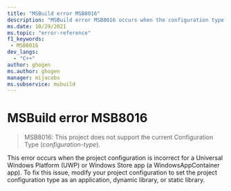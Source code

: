 ```yaml
---
title: "MSBuild error MSB8016"
description: "MSBuild error MSB8016 occurs when the configuration type for a Windows Store app doesn't match the configuration."
ms.date: 10/29/2021
ms.topic: "error-reference"
f1_keywords:
 - MSB8016
dev_langs:
  - "C++"
author: ghogen
ms.author: ghogen
manager: mijacobs
ms.subservice: msbuild
---
```

# MSBuild error MSB8016

> MSB8016: This project does not support the current Configuration Type (*configuration-type*).

This error occurs when the project configuration is incorrect for a Universal Windows Platform (UWP) or Windows Store app (a WindowsAppContainer app). To fix this issue, modify your project configuration to set the project configuration type as an application, dynamic library, or static library.
